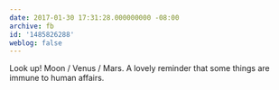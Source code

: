 ```yaml
---
date: 2017-01-30 17:31:28.000000000 -08:00
archive: fb
id: '1485826288'
weblog: false
---
```


Look up! Moon / Venus / Mars. A lovely reminder that some things are immune to human affairs.

